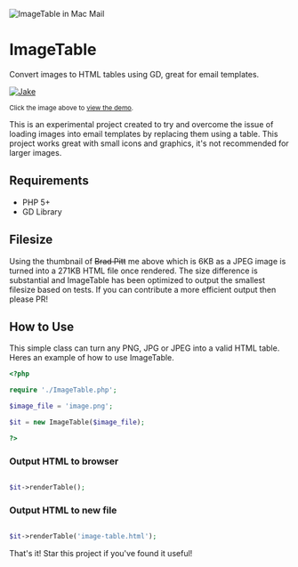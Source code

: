 ![ImageTable in Mac Mail](https://i.ibb.co/C0cvB8v/Screenshot-2020-10-16-at-22-27-51.png "ImageTable in Mac Mail")

# ImageTable
Convert images to HTML tables using GD, great for email templates.

<a href="https://codepen.io/jakebown/pen/eYzZyaN">![Jake](https://i.ibb.co/YZ3gKQD/sample2.jpg "See it in action")</a>
<p><small>Click the image above to <a href="https://codepen.io/jakebown/pen/eYzZyaN">view the demo</a>.</small></p>

This is an experimental project created to try and overcome the issue of loading images into email templates by replacing them using a table. This project works great with small icons and graphics, it's not recommended for larger images.

## Requirements
- PHP 5+
- GD Library

## Filesize
Using the thumbnail of ~~Brad Pitt~~ me above which is 6KB as a JPEG image is turned into a 271KB HTML file once rendered. The size difference is substantial and ImageTable has been optimized to output the smallest filesize based on tests. If you can contribute a more efficient output then please PR!

## How to Use
This simple class can turn any PNG, JPG or JPEG into a valid HTML table. Heres an example of how to use ImageTable.

```php
<?php 

require './ImageTable.php';

$image_file = 'image.png';

$it = new ImageTable($image_file);

?>
```

### Output HTML to browser

```php

$it->renderTable();

```

### Output HTML to new file

```php

$it->renderTable('image-table.html');

```

That's it! Star this project if you've found it useful!